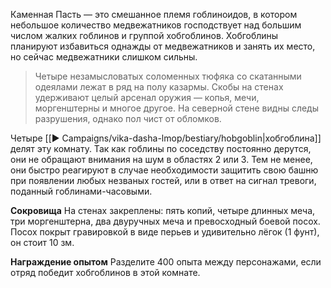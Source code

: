 Каменная Пасть — это смешанное племя гоблиноидов, в котором небольшое количество медвежатников господствует над большим числом жалких гоблинов и группой хобгоблинов. Хобгоблины планируют избавиться однажды от медвежатников и занять их место, но сейчас медвежатники слишком сильны.

> Четыре незамысловатых соломенных тюфяка со скатанными одеялами лежат в ряд на полу казармы. Скобы на стенах удерживают целый арсенал оружия — копья, мечи, моргенштерны и многое другое. На северной стене видны следы разрушения, однако пол чист от обломков.

Четыре [[▶️ Campaigns/vika-dasha-lmop/bestiary/hobgoblin|хобгоблина]] делят эту комнату. Так как гоблины по соседству постоянно дерутся, они не обращают внимания на шум в областях 2 или 3. Тем не менее, они быстро реагируют в случае необходимости защитить свою башню при появлении любых незваных гостей, или в ответ на сигнал тревоги, поданный гоблинами-часовыми.

**Сокровища** 
На стенах закреплены: пять копий, четыре длинных меча, три моргенштерна, два двуручных меча и превосходный боевой посох. Посох покрыт гравировкой в виде перьев и удивительно лёгок (1 фунт), он стоит 10 зм.

**Награждение опытом**
Разделите 400 опыта между персонажами, если отряд победит хобгоблинов в этой комнате.